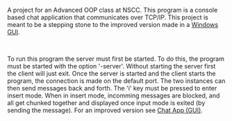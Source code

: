 <p>A project for an Advanced OOP class at NSCC. This program is a console based chat application that communicates over TCP/IP. This project is meant to be a stepping stone to the improved version made in a <a href="#">Windows GUI</a>.</p><br/>
<p>To run this program the server must first be started. To do this, the program must be started with the option '-server'. Without starting the server first the client will just exit. Once the server is started and the client starts the program, the connection is made on the default port. The two instances can then send messages back and forth. The 'i' key must be pressed to enter insert mode. When in insert mode, incomming messages are blocked, and all get chunked together and displayed once input mode is exited (by sending the message). For an improved version see <a href="#">Chat App (GUI)</a>.</p><br/>